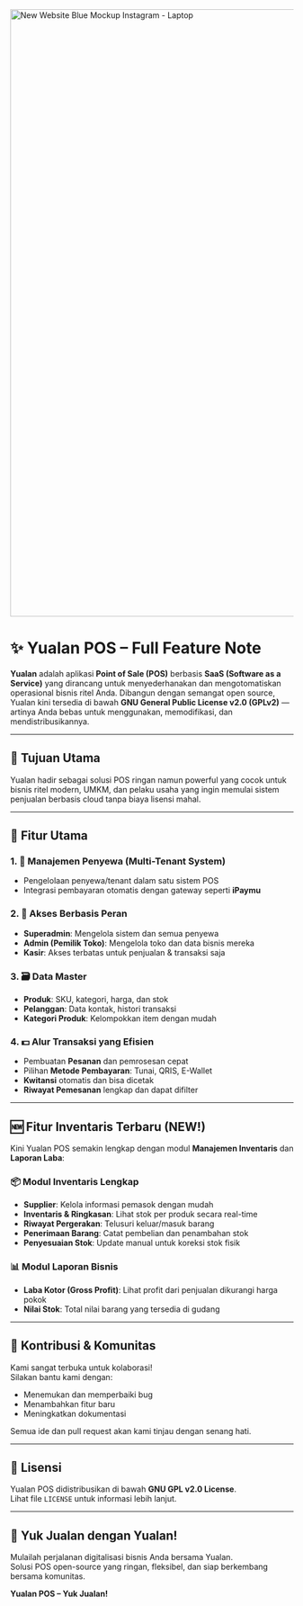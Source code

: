 
<img width="1080" height="1080" alt="New Website Blue Mockup Instagram - Laptop" src="https://github.com/user-attachments/assets/f4960632-a9a1-4a45-aa05-74e8acd74834" />

# ✨ Yualan POS – Full Feature Note

**Yualan** adalah aplikasi **Point of Sale (POS)** berbasis **SaaS (Software as a Service)** yang dirancang untuk menyederhanakan dan mengotomatiskan operasional bisnis ritel Anda. Dibangun dengan semangat open source, Yualan kini tersedia di bawah **GNU General Public License v2.0 (GPLv2)** — artinya Anda bebas untuk menggunakan, memodifikasi, dan mendistribusikannya.

---

## 🎯 Tujuan Utama

Yualan hadir sebagai solusi POS ringan namun powerful yang cocok untuk bisnis ritel modern, UMKM, dan pelaku usaha yang ingin memulai sistem penjualan berbasis cloud tanpa biaya lisensi mahal.

---

## 🧩 Fitur Utama

### 1. 👥 **Manajemen Penyewa (Multi-Tenant System)**
- Pengelolaan penyewa/tenant dalam satu sistem POS
- Integrasi pembayaran otomatis dengan gateway seperti **iPaymu**

### 2. 🔐 **Akses Berbasis Peran**
- **Superadmin**: Mengelola sistem dan semua penyewa
- **Admin (Pemilik Toko)**: Mengelola toko dan data bisnis mereka
- **Kasir**: Akses terbatas untuk penjualan & transaksi saja

### 3. 🗃️ **Data Master**
- **Produk**: SKU, kategori, harga, dan stok
- **Pelanggan**: Data kontak, histori transaksi
- **Kategori Produk**: Kelompokkan item dengan mudah

### 4. 💵 **Alur Transaksi yang Efisien**
- Pembuatan **Pesanan** dan pemrosesan cepat
- Pilihan **Metode Pembayaran**: Tunai, QRIS, E-Wallet
- **Kwitansi** otomatis dan bisa dicetak
- **Riwayat Pemesanan** lengkap dan dapat difilter

---

## 🆕 Fitur Inventaris Terbaru (NEW!)

Kini Yualan POS semakin lengkap dengan modul **Manajemen Inventaris** dan **Laporan Laba**:

### 📦 **Modul Inventaris Lengkap**
- **Supplier**: Kelola informasi pemasok dengan mudah
- **Inventaris & Ringkasan**: Lihat stok per produk secara real-time
- **Riwayat Pergerakan**: Telusuri keluar/masuk barang
- **Penerimaan Barang**: Catat pembelian dan penambahan stok
- **Penyesuaian Stok**: Update manual untuk koreksi stok fisik

### 📊 **Modul Laporan Bisnis**
- **Laba Kotor (Gross Profit)**: Lihat profit dari penjualan dikurangi harga pokok
- **Nilai Stok**: Total nilai barang yang tersedia di gudang

---

## 🤝 Kontribusi & Komunitas

Kami sangat terbuka untuk kolaborasi!  
Silakan bantu kami dengan:
- Menemukan dan memperbaiki bug
- Menambahkan fitur baru
- Meningkatkan dokumentasi

Semua ide dan pull request akan kami tinjau dengan senang hati.

---

## 📜 Lisensi

Yualan POS didistribusikan di bawah **GNU GPL v2.0 License**.  
Lihat file `LICENSE` untuk informasi lebih lanjut.

---

## 💬 Yuk Jualan dengan Yualan!

Mulailah perjalanan digitalisasi bisnis Anda bersama Yualan.  
Solusi POS open-source yang ringan, fleksibel, dan siap berkembang bersama komunitas.

**Yualan POS – Yuk Jualan!**
